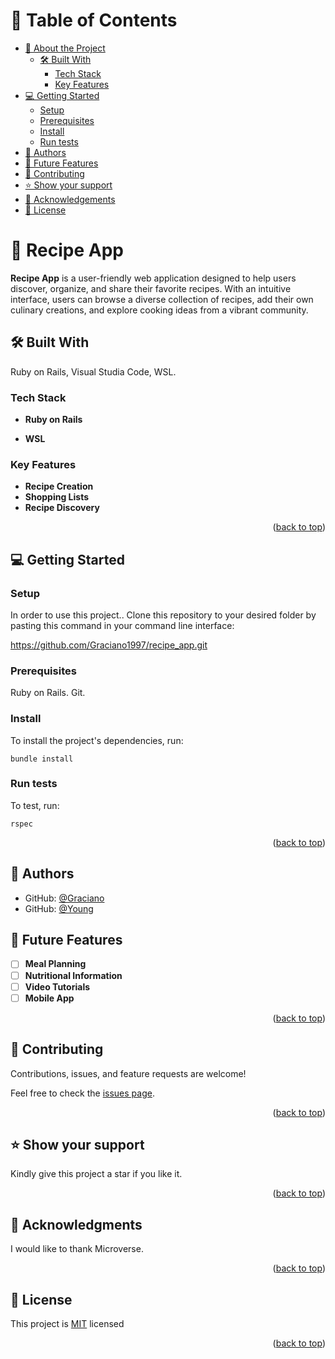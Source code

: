 <a name="readme-top"></a>

# 📗 Table of Contents

- [📖 About the Project](#about-project)
  - [🛠 Built With](#built-with)
    - [Tech Stack](#tech-stack)
    - [Key Features](#key-features)
- [💻 Getting Started](#getting-started)
  - [Setup](#setup)
  - [Prerequisites](#prerequisites)
  - [Install](#install)
  - [Run tests](#run-tests)
- [👥 Authors](#authors)
- [🔭 Future Features](#future-features)
- [🤝 Contributing](#contributing)
- [⭐️ Show your support](#support)
- [🙏 Acknowledgements](#acknowledgements)
- [📝 License](#license)

# 📖 Recipe App <a name="about-project"></a>

**Recipe App** is a user-friendly web application designed to help users discover, organize, and share their favorite recipes. With an intuitive interface, users can browse a diverse collection of recipes, add their own culinary creations, and explore cooking ideas from a vibrant community.

## 🛠 Built With <a name="built-with"></a>
Ruby on Rails, Visual Studia Code, WSL.

### Tech Stack <a name="tech-stack"></a>

- **Ruby on Rails**

- **WSL**

### Key Features <a name="key-features"></a>

- **Recipe Creation**
- **Shopping Lists**
- **Recipe Discovery**

<p align="right">(<a href="#readme-top">back to top</a>)</p>

## 💻 Getting Started <a name="getting-started"></a>

### Setup <a name="setup"></a>

In order to use this project.. Clone this repository to your desired folder by pasting this command in your command line interface:

  https://github.com/Graciano1997/recipe_app.git

### Prerequisites <a name="prerequisites"></a>

  Ruby on Rails.
  Git.

### Install <a name="install"></a>

To install the project's dependencies, run:

```
bundle install
```

### Run tests <a name="run tests"></a>

To test, run:

```
rspec
```

<p align="right">(<a href="#readme-top">back to top</a>)</p>

## 👥 Authors <a name="authors"></a>

- GitHub: [@Graciano](https://github.com/Graciano1997)
- GitHub: [@Young](https://github.com/Young-Gaius)

## 🔭 Future Features <a name="future-features"></a>

- [ ] **Meal Planning**
- [ ] **Nutritional Information**
- [ ] **Video Tutorials**
- [ ] **Mobile App**

<p align="right">(<a href="#readme-top">back to top</a>)</p>

## 🤝 Contributing <a name="contributing"></a>

Contributions, issues, and feature requests are welcome!

Feel free to check the [issues page](https://github.com/Graciano1997/recipe_app/issues).

<p align="right">(<a href="#readme-top">back to top</a>)</p>

## ⭐️ Show your support <a name="support"></a>

Kindly give this project a star if you like it.

<p align="right">(<a href="#readme-top">back to top</a>)</p>

## 🙏 Acknowledgments <a name="acknowledgements"></a>

I would like to thank Microverse.

<p align="right">(<a href="#readme-top">back to top</a>)</p>

## 📝 License <a name="license"></a>

This project is [MIT](./LICENSE) licensed

<p align="right">(<a href="#readme-top">back to top</a>)</p>
